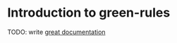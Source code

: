 # Introduction to green-rules

TODO: write [great documentation](http://jacobian.org/writing/what-to-write/)
